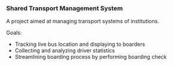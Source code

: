 ### Shared Transport Management System

A project aimed at managing transport systems of institutions.

Goals:
- Tracking live bus location and displaying to boarders
- Collecting and analyzing driver statistics
- Streamlining boarding process by performing boarding check